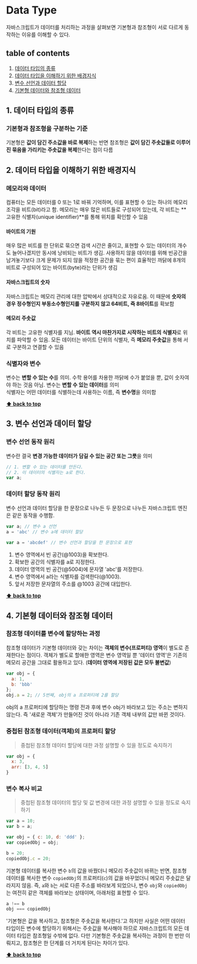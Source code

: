 # Data Type
자바스크립트가 데이터를 처리하는 과정을 살펴보면 기본형과 참조형이 서로 다르게 동작하는 이유를 이해할 수 있다.

## table of contents
1. [데이터 타입의 종류](#1.-데이터-타입의-종류)
1. [데이터 타입을 이해하기 위한 배경지식](#2.-데이터-타입을-이해하기-위한-배경지식)
1. [변수 선언과 데이터 할당](#3.-변수-선언과-데이터-할당)
1. [기본형 데이터와 참조형 데이터](#4.-기본형-데이터와-참조형-데이터)


## 1. 데이터 타입의 종류

### 기본형과 참조형을 구분하는 기준
기본형은 **값이 담긴 주소값을 바로 복제**하는 반면 참조형은 **값이 담긴 주솟값들로 이루어진 묶음을 가리키는 주솟값을 복제**한다는 점이 다름


## 2. 데이터 타입을 이해하기 위한 배경지식

### 메모리와 데이터
컴퓨터는 모든 데이터를 0 또는 1로 바꿔 기억하며, 이를 표현할 수 있는 하나의 메모리 조각을 비트(bit)라고 함. 메모리는 매우 많은 비트들로 구성되어 있는데, 각 비트는 **고유한 식별자(unique identifier)**를 통해 위치를 확인할 수 있음

#### 바이트의 기원
매우 많은 비트를 한 단위로 묶으면 검색 시간은 줄이고, 표현할 수 있는 데이터의 개수도 늘어나겠지만 동시에 낭비되는 비트가 생김. 사용하지 않을 데이터를 위해 빈공간을 남겨놓기보다 크게 문제가 되지 않을 적정한 공간을 묶는 편이 효율적인 까닭에 8개의 비트로 구성되어 있는 바이트(byte)라는 단위가 생김

#### 자바스크립트의 숫자
자바스크립트는 메모리 관리에 대한 압박에서 상대적으로 자유로움. 이 때문에 **숫자의 경우 정수형인지 부동소수형인지를 구분하지 않고 64비트, 즉 8바이트**를 확보함

#### 메모리 주솟값
각 비트는 고유한 식별자를 지님. **바이트 역시 마찬가지로 시작하는 비트의 식별자**로 위치를 파악할 수 있음. 모든 데이터는 바이트 단위의 식별자, 즉 **메모리 주솟값**을 통해 서로 구분하고 연결할 수 있음

### 식별자와 변수
변수는 **변할 수 있는 수**를 의미. 수학 용어를 차용한 까닭에 수가 붙었을 뿐, 값이 숫자여야 하는 것음 아님. 변수는 **변할 수 있는 데이터**를 의미  
식별자는 어떤 데이터를 식별하는데 사용하는 이름, 즉 **변수명**을 의미함  

**[⬆ back to top](#table-of-contents)**

## 3. 변수 선언과 데이터 할당

### 변수 선언 동작 원리
변수란 결국 **변경 가능한 데이터가 담길 수 있는 공간 또는 그릇**을 의미

```js
// 1. 변할 수 있는 데이터를 만든다. 
// 2. 이 데이터의 식별자는 a로 한다.
var a;
```

### 데이터 할당 동작 원리
변수 선언과 데이터 할당을 한 문장으로 나누든 두 문장으로 나누든 자바스크립트 엔진은 같은 동작을 수행함.

```js
var a; // 변수 a 선언
a = 'abc' // 변수 a에 데이터 할당
 
var a = 'abcdef' // 변수 선언과 할당을 한 문장으로 표현
```

1. 변수 영역에서 빈 공간(@1003)을 확보한다.
1. 확보한 공간의 식별자를 a로 지정한다.
1. 데이터 영역의 빈 공간(@5004)에 문자열 'abc'를 저장한다.
1. 변수 영역에서 a라는 식별자를 검색한다(@1003).
1. 앞서 저장한 문자열의 주소를 @1003 공간에 대입한다.

**[⬆ back to top](#table-of-contents)**

##  4. 기본형 데이터와 참조형 데이터

### 참조형 데이터를 변수에 할당하는 과정
참조형 데이터가 기본형 데이터와 갖는 차이는 **객체의 변수(프로퍼티) 영역**이 별도로 존재한다는 점이다. 객체가 별도로 할애한 영역은 변수 영역일 뿐 '데이터 영역'은 기존의 메모리 공간을 그대로 활용하고 있다. (**데이터 영역에 저장된 값은 모두 불변값**)


```js
var obj = {
  a: 1,
  b: 'bbb'
};
obj.a = 2; // 5번째, obj의 a 프로퍼티에 2를 할당
```

obj의 a 프로퍼티에 할당하는 명령 전과 후에 변수 obj가 바라보고 있는 주소는 변하지 않는다. 즉 '새로운 객체'가 만들어진 것이 아니라 기존 객체 내부의 값만 바뀐 것이다.


### 중첩된 참조형 데이터(객체)의 프로퍼티 할당
> 중첩된 참조형 데이터 할당에 대한 과정 설명할 수 있을 정도로 숙지하기

```js
var obj = {
  x: 3,
  arr: [3, 4, 5]
}
```

### 변수 복사 비교
> 중첩된 참조형 데이터의 할당 및 값 변경에 대한 과정 설명할 수 있을 정도로 숙지하기

```js
var a = 10;
var b = a;

var obj = { c: 10, d: 'ddd' };
var copiedObj = obj;

b = 20;
copiedObj.c = 20;
```

기본형 데이터를 복사한 변수 `b`의 값을 바꿨더니 메모리 주솟값이 바뀌는 반면, 참조형 데이터를 복사한 변수 `copiedObj`의 프로퍼티(`c`)의 값을 바꾸었더니 메모리 주솟값은 달라지지 않음. 즉, `a`와 `b`는 서로 다른 주소를 바라보게 되었으나, 변수 `obj`와 `copiedObj`는 여전히 같은 객체를 바라보는 상태이며, 아래처럼 표현할 수 있다.

```js
a !== b
obj === copiedObj
```

'기본형은 값을 복사하고, 참조형은 주솟값을 복사한다.'고 하지만 사실은 어떤 데이터 타입이든 변수에 할당하기 위해서는 주솟값을 복사해야 하므로 자바스크립트의 모든 데이터 타입은 참조형일 수밖에 없다. 다만 기본형은 주솟값을 복사하는 과정이 한 번만 이뤄지고, 참조형은 한 단계를 더 거치게 된다는 차이가 있다.

**[⬆ back to top](#table-of-contents)**